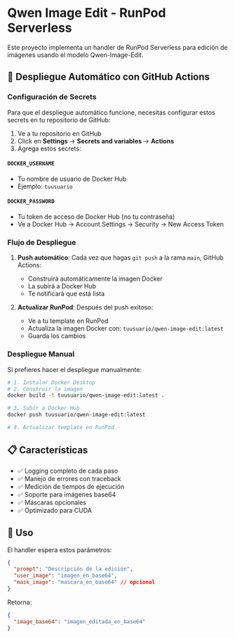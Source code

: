 # Qwen Image Edit - RunPod Serverless

Este proyecto implementa un handler de RunPod Serverless para edición de imágenes usando el modelo Qwen-Image-Edit.

## 🚀 Despliegue Automático con GitHub Actions

### Configuración de Secrets

Para que el despliegue automático funcione, necesitas configurar estos secrets en tu repositorio de GitHub:

1. Ve a tu repositorio en GitHub
2. Click en **Settings** → **Secrets and variables** → **Actions**
3. Agrega estos secrets:

#### `DOCKER_USERNAME`
- Tu nombre de usuario de Docker Hub
- Ejemplo: `tuusuario`

#### `DOCKER_PASSWORD`
- Tu token de acceso de Docker Hub (no tu contraseña)
- Ve a Docker Hub → Account Settings → Security → New Access Token

### Flujo de Despliegue

1. **Push automático**: Cada vez que hagas `git push` a la rama `main`, GitHub Actions:
   - Construirá automáticamente la imagen Docker
   - La subirá a Docker Hub
   - Te notificará que está lista

2. **Actualizar RunPod**: Después del push exitoso:
   - Ve a tu template en RunPod
   - Actualiza la imagen Docker con: `tuusuario/qwen-image-edit:latest`
   - Guarda los cambios

### Despliegue Manual

Si prefieres hacer el despliegue manualmente:

```bash
# 1. Instalar Docker Desktop
# 2. Construir la imagen
docker build -t tuusuario/qwen-image-edit:latest .

# 3. Subir a Docker Hub
docker push tuusuario/qwen-image-edit:latest

# 4. Actualizar template en RunPod
```

## 📋 Características

- ✅ Logging completo de cada paso
- ✅ Manejo de errores con traceback
- ✅ Medición de tiempos de ejecución
- ✅ Soporte para imágenes base64
- ✅ Máscaras opcionales
- ✅ Optimizado para CUDA

## 🔧 Uso

El handler espera estos parámetros:

```json
{
  "prompt": "Descripción de la edición",
  "user_image": "imagen_en_base64",
  "mask_image": "mascara_en_base64" // opcional
}
```

Retorna:
```json
{
  "image_base64": "imagen_editada_en_base64"
}
```
